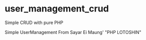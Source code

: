 # user_management_crud
Simple CRUD with pure PHP  

Simple UserManagement From Sayar Ei Maung' "PHP LOTOSHIN"


